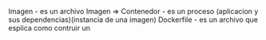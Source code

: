 Imagen               - es un archivo
Imagen => Contenedor - es un proceso (aplicacion y sus dependencias)(instancia de una imagen)
Dockerfile           - es un archivo que esplica como contruir un 